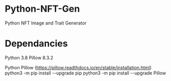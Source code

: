 # Python-NFT-Gen
 Python NFT Image and Trait Generator

# Dependancies
 Python 3.8
 Pillow 8.3.2
 
 Python Pillow (https://pillow.readthdocs.io/en/stable/installation.html)
 python3 -m pip install --upgrade pip
 python3 -m pip install --upgrade Pillow
